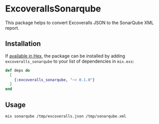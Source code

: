 # ExcoverallsSonarqube

This package helps to convert Excoveralls JSON to the SonarQube XML report.

## Installation

If [available in Hex](https://hex.pm/docs/publish), the package can be installed
by adding `excoveralls_sonarqube` to your list of dependencies in `mix.exs`:

```elixir
def deps do
  [
    {:excoveralls_sonarqube, "~> 0.1.0"}
  ]
end
```

## Usage

```sh
mix sonarqube /tmp/excoveralls.json /tmp/sonarqube.xml
```
